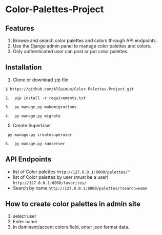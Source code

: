 # Color-Palettes-Project
## Features
 1. Browse and search color palettes and colors through API endpoints.
 2. Use the Django admin panel to manage color palettes and colors.
 3. Only authenticated user can post or put color palettes.
## Installation
1. Clone or download zip file
```
$ https://github.com/AlSaimun/Color-Palettes-Project.git
```
```
2.  pip install -r requirements.txt
```
```
3.  py manage.py makemigrations
```
```
4.  py manage.py migrate
```
5. Create SuperUser
```
 py manage.py createsuperuser
```
```
6.  py manage.py runserver
```
## API Endpoints
* list of Color palettes ``` http://127.0.0.1:8000/palettes/" ```
* list of Color palettes by user (must be a user) ``` http://127.0.0.1:8000/favorites/ ```
* Search  by name ``` http://127.0.0.1:8000/palettes/?search=name ```

## How to create color palettes in admin site
1. select user
2. Enter name
3. In dominant/accent colors field, enter json format data.

